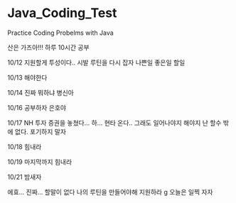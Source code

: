 # Java_Coding_Test
Practice Coding Probelms with Java

산은 가즈아!!!
하루 10시간 공부

10/12 지원할게 투성이다.. 시발 루틴을 다시 잡자 나쁜일 좋은일 할일

10/13 해야한다

10/14 진짜 뭐하냐 병신아

10/16 공부하자 은호야

10/17 NH 투자 증권을 놓쳤다... 하... 현타 온다.. 그래도 일어나야지 해야지 난 할수 밖에 없다. 포기하지 말자

10/18 힘내라

10/19 마지막까지 힘내라

10/21 밤새자

에효... 진짜... 할말이 없다
나의 루틴을 만들어야해
지원하라
g
오늘은 일찍 자자

